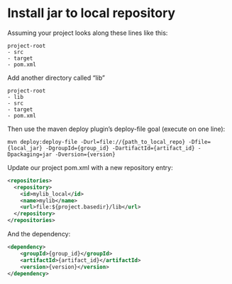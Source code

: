 # Install jar to local repository

Assuming your project looks along these lines like this:
```
project-root
- src
- target
- pom.xml
```
Add another directory called “lib”
```
project-root
- lib
- src
- target
- pom.xml
```

Then use the maven deploy plugin’s deploy-file goal (execute on one line):
```
mvn deploy:deploy-file -Durl=file://{path_to_local_repo} -Dfile={local_jar} -DgroupId={group_id} -DartifactId={artifact_id} -Dpackaging=jar -Dversion={version}
```

Update our project pom.xml with a new repository entry:
```xml
<repositories>
  <repository>
    <id>mylib_local</id>
    <name>mylib</name>
    <url>file:${project.basedir}/lib</url>
  </repository>
</repositories>
```

And the dependency:
```xml
<dependency>  
    <groupId>{group_id}</groupId>
    <artifactId>{artifact_id}</artifactId>
    <version>{version}</version>
</dependency>
```
